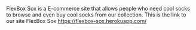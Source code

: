 FlexBox Sox is a E-commerce site that allows people who need cool socks to browse and even buy cool socks from our collection.
This is the link to our site FlexBox Sox https://flexbox-sox.herokuapp.com/

